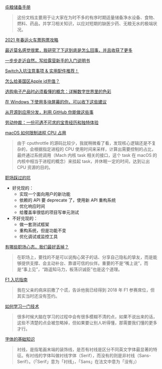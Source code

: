 [屯粮储备手册](https://www.williamlong.info/archives/6675.html)
>这份文档主要用于让大家在为时不多的有序时期适量储备净水设备、食物、燃料、药品，并学习相关知识，以应对短期的缺医少药、无粮无水的极端状况。

[2021 年春运火车票购票攻略](https://sspai.com/post/64285)

[最近莫名感觉很累，我研究了下这到底是怎么回事，并且收获了更多](https://sspai.com/post/64274)

[一步步走近自然，写给露营新手的入门说明书](https://sspai.com/post/65272)

[Switch入坑注意事项 & 实用配件推荐！](https://www.dgtle.com/article-1648698-1.html)

[怎么给美国区Apple id充值？](https://www.zhihu.com/question/26760400)

[选购电子产品时必须看懂的概念：详解数字世界里的色彩](https://sspai.com/post/65813)

[在 Windows 下使用多块屏幕的你，可以收下这些建议](https://sspai.com/post/66381)

[从开源到应用分发，利用 GitHub 你能做这些事 ](https://sspai.com/post/66131)

[劳动仲裁：一份可遇不可求的宝贵经历和独特体验 ](https://sspai.com/post/66272)

[macOS 如何限制进程 CPU 占用](https://sspai.com/post/67331)
>由于 cputhrottle 的源码比较少，我就稍微看了看，发现核心逻辑还是不复杂的，会根据指定进程的 CPU 使用时间来采样，计算出需要控制的占比，最终通过系统调用（Mach 内核 task 相关的接口，这个 task 在 macOS 的内核中相当于进程的概念）来挂起 task，并休眠一定的时间，达到让出 CPU 资源的目的。

[职场踩过的坑](https://laike9m.com/blog/jin-ji-nian-wo-zai-zhi-chang-cai-guo-de-keng,143/)
- 好兑现的：
  - 实现一个面向用户的新功能
  - 依赖的 API 要 deprecate 了，使用新 API 重构系统
  - 优化响应时间
  - 给覆盖率很低的项目写单元测试
- 不好兑现的：
  - 做一套测试框架
  - 重构系统，但是功能不变
  - 优化调试或监控工具

[有哪些职场心态，我们最好丢掉？](https://sspai.com/post/68817)
>在职场上，要找的不是可以说掏心窝子的话、分享自己隐私的挚友，而是能够提供支撑、会主动补台、靠谱可信的伙伴。重要的不是“嘴上说”，而是“事上见”，“路遥知马力，板荡识诚臣”也是这个道理。

[F1 入坑指南](https://sspai.com/post/68664)
>我在父亲的病床前撒了个谎，告诉他我已经得到 2018 年 F1 参赛席位，但其实当时还没有签约。

[如何学习一门技术](https://www.bmpi.dev/dev/how-to-learn-tech/)
>很多时候大脑在学习的过程中会有很多模糊不清的点，如果不说出来的话，这些不清楚的点会被忽略掉，但如果要让别人听得懂，那需要我们懂的更多才行。

[字体的基础知识](https://sspai.com/post/71957)
>衬线，是指笔画末端的装饰线，是否有衬线是区分不同英文字体最显著的特征。有衬线的字体叫做衬线字体（Serif），而没有的则是非衬线（Sans-Serif）。（「Serif」意为「衬线」，「Sans」在法文中意为「没有」）
